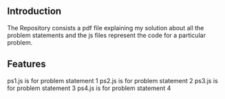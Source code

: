 ## Introduction

The Repository consists a pdf file explaining my solution about all the problem statements and the js files represent the code for a particular problem.

## Features
ps1.js is for problem statement 1
ps2.js is for problem statement 2
ps3.js is for problem statement 3
ps4.js is for problem statement 4




